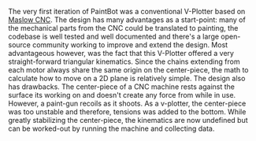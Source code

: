The very first iteration of PaintBot was a conventional V-Plotter based on [Maslow CNC](https://www.maslowcnc.com/). The design has many advantages as a start-point: many of the mechanical parts from the CNC could be translated to painting, the codebase is well tested and well documented and there's a large open-source community working to improve and extend the design. Most advantageous however, was the fact that this V-Plotter offered a very straight-forward triangular kinematics. Since the chains extending from each motor always share the same origin on the center-piece, the math to calculate how to move on a 2D plane is relatively simple. The design also has drawbacks. The center-piece of a CNC machine rests against the surface its working on and doesn't create any force from while in use. However, a paint-gun recoils as it shoots. As a v-plotter, the center-piece was too unstable and therefore, tensions was added to the bottom. While greatly stabilizing the center-piece, the kinematics are now undefined but can be worked-out by running the machine and collecting data.
